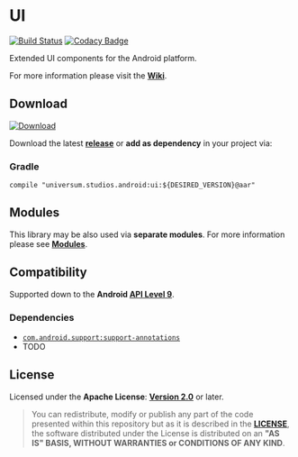 UI
===============

[![Build Status](https://travis-ci.org/universum-studios/android_ui.svg?branch=master)](https://travis-ci.org/universum-studios/android_ui)
[![Codacy Badge](https://api.codacy.com/project/badge/Grade/d3dcc71d3dbb49af9aa9384a45127850)](https://www.codacy.com/app/universum-studios/android_ui?utm_source=github.com&amp;utm_medium=referral&amp;utm_content=universum-studios/android_ui&amp;utm_campaign=Badge_Grade)

Extended UI components for the Android platform.

For more information please visit the **[Wiki](https://github.com/universum-studios/android_ui/wiki)**.

## Download ##
[![Download](https://api.bintray.com/packages/universum-studios/android/universum.studios.android%3Aui/images/download.svg)](https://bintray.com/universum-studios/android/universum.studios.android%3Aui/_latestVersion)

Download the latest **[release](https://github.com/universum-studios/android_ui/releases "Latest Releases page")** or **add as dependency** in your project via:

### Gradle ###

    compile "universum.studios.android:ui:${DESIRED_VERSION}@aar"

## Modules ##

This library may be also used via **separate modules**. For more information please see **[Modules](https://github.com/universum-studios/android_ui/blob/master/MODULES.md)**.

## Compatibility ##

Supported down to the **Android [API Level 9](http://developer.android.com/about/versions/android-2.3.html "See API highlights")**.

### Dependencies ###

- [`com.android.support:support-annotations`](https://developer.android.com/topic/libraries/support-library/packages.html#annotations)
- TODO

## License ##

Licensed under the **Apache License**: **[Version 2.0](http://www.apache.org/licenses/LICENSE-2.0)** or later.

> You can redistribute, modify or publish any part of the code presented within this repository but as it is described in the [**LICENSE**](https://github.com/universum-studios/android_ui/blob/master/LICENSE.md), the software distributed under the License is distributed on an **"AS IS" BASIS, WITHOUT WARRANTIES or CONDITIONS OF ANY KIND**.
